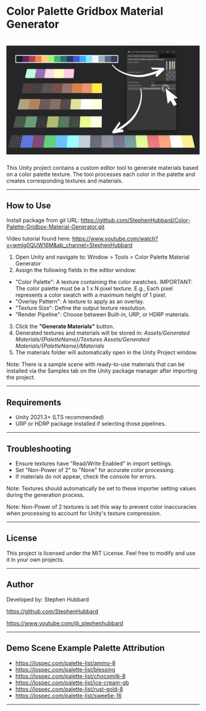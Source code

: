  
Color Palette Gridbox Material Generator
======================================
![Thumbnail Image](Thumbnail.png)
======================================
This Unity project contains a custom editor tool to generate materials based
on a color palette texture. The tool processes each color in the palette and
creates corresponding textures and materials.

--------------------------------------
How to Use
--------------------------------------

Install package from git URL: https://github.com/StephenHubbard/Color-Palette-Gridbox-Material-Generator.git

Video tutorial found here: https://www.youtube.com/watch?v=wmlg0QUW16M&ab_channel=StephenHubbard
1. Open Unity and navigate to:
Window > Tools > Color Palette Material Generator
2. Assign the following fields in the editor window:
- "Color Palette": A texture containing the color swatches.
IMPORTANT: The color palette must be a 1 x N pixel texture. E.g., Each
pixel represents a color swatch with a maximum height of 1 pixel.
- "Overlay Pattern": A texture to apply as an overlay.
- "Texture Size": Define the output texture resolution.
- "Render Pipeline": Choose between Built-in, URP, or HDRP materials.
3. Click the **"Generate Materials"** button.
4. Generated textures and materials will be stored in:
*Assets/Generated Materials/{PaletteName}/Textures*
*Assets/Generated Materials/{PaletteName}/Materials*
5. The materials folder will automatically open in the Unity Project window.

Note:  There is a sample scene with ready-to-use materials that can be installed via the Samples tab on the Unity package manager after importing the project. 

--------------------------------------
Requirements
--------------------------------------

- Unity 2021.3+ (LTS recommended)
- URP or HDRP package installed if selecting those pipelines.

--------------------------------------
Troubleshooting
--------------------------------------

- Ensure textures have "Read/Write Enabled" in import settings.
- Set "Non-Power of 2" to "None" for accurate color processing.
- If materials do not appear, check the console for errors.

Note: Textures should automatically be set to these importer setting values
during the generation process.

Note: Non-Power of 2 textures is set this way to prevent color inaccuracies
when processing to account for Unity's texture compression.

--------------------------------------
License
--------------------------------------

This project is licensed under the MIT License.
Feel free to modify and use it in your own projects.

--------------------------------------
Author
--------------------------------------

Developed by: Stephen Hubbard

https://github.com/StephenHubbard

https://www.youtube.com/@_stephenhubbard

--------------------------------------
Demo Scene Example Palette Attribution
--------------------------------------

- https://lospec.com/palette-list/ammo-8
- https://lospec.com/palette-list/blessing
- https://lospec.com/palette-list/chocomilk-8
- https://lospec.com/palette-list/ice-cream-gb
- https://lospec.com/palette-list/rust-gold-8
- https://lospec.com/palette-list/sweetie-16

--------------------------------------

